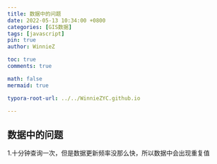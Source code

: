 ```yaml
---
title: 数据中的问题
date: 2022-05-13 10:34:00 +0800
categories: [GIS数据]
tags: [javascript]
pin: true
author: WinnieZ

toc: true
comments: true

math: false
mermaid: true

typora-root-url: ../../WinnieZYC.github.io

---
```


## 数据中的问题

1.十分钟查询一次，但是数据更新频率没那么快，所以数据中会出现重复值
